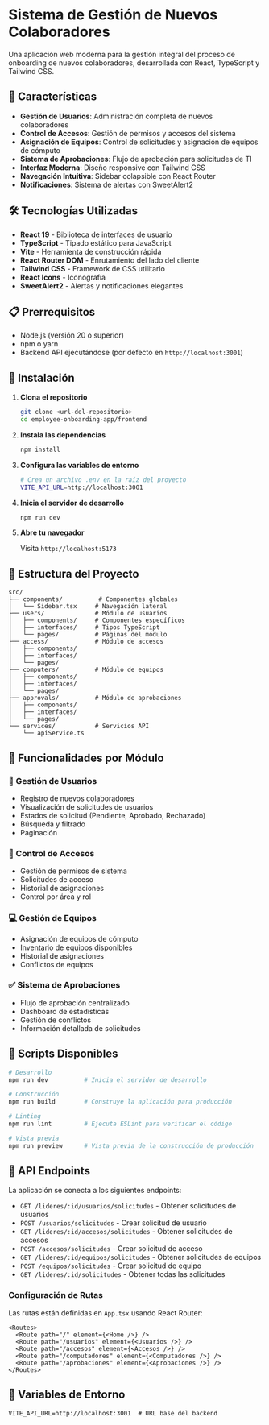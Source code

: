 # Sistema de Gestión de Nuevos Colaboradores

Una aplicación web moderna para la gestión integral del proceso de onboarding de nuevos colaboradores, desarrollada con React, TypeScript y Tailwind CSS.

## 🚀 Características

- **Gestión de Usuarios**: Administración completa de nuevos colaboradores
- **Control de Accesos**: Gestión de permisos y accesos del sistema
- **Asignación de Equipos**: Control de solicitudes y asignación de equipos de cómputo
- **Sistema de Aprobaciones**: Flujo de aprobación para solicitudes de TI
- **Interfaz Moderna**: Diseño responsive con Tailwind CSS
- **Navegación Intuitiva**: Sidebar colapsible con React Router
- **Notificaciones**: Sistema de alertas con SweetAlert2

## 🛠️ Tecnologías Utilizadas

- **React 19** - Biblioteca de interfaces de usuario
- **TypeScript** - Tipado estático para JavaScript
- **Vite** - Herramienta de construcción rápida
- **React Router DOM** - Enrutamiento del lado del cliente
- **Tailwind CSS** - Framework de CSS utilitario
- **React Icons** - Iconografía
- **SweetAlert2** - Alertas y notificaciones elegantes

## 📋 Prerrequisitos

- Node.js (versión 20 o superior)
- npm o yarn
- Backend API ejecutándose (por defecto en `http://localhost:3001`)

## 🔧 Instalación

1. **Clona el repositorio**

   ```bash
   git clone <url-del-repositorio>
   cd employee-onboarding-app/frontend
   ```

2. **Instala las dependencias**

   ```bash
   npm install
   ```

3. **Configura las variables de entorno**

   ```bash
   # Crea un archivo .env en la raíz del proyecto
   VITE_API_URL=http://localhost:3001
   ```

4. **Inicia el servidor de desarrollo**

   ```bash
   npm run dev
   ```

5. **Abre tu navegador**

   Visita `http://localhost:5173`

## 📁 Estructura del Proyecto

```
src/
├── components/          # Componentes globales
│   └── Sidebar.tsx     # Navegación lateral
├── users/              # Módulo de usuarios
│   ├── components/     # Componentes específicos
│   ├── interfaces/     # Tipos TypeScript
│   └── pages/          # Páginas del módulo
├── access/             # Módulo de accesos
│   ├── components/
│   ├── interfaces/
│   └── pages/
├── computers/          # Módulo de equipos
│   ├── components/
│   ├── interfaces/
│   └── pages/
├── approvals/          # Módulo de aprobaciones
│   ├── components/
│   ├── interfaces/
│   └── pages/
└── services/           # Servicios API
    └── apiService.ts
```

## 🎯 Funcionalidades por Módulo

### 👥 Gestión de Usuarios

- Registro de nuevos colaboradores
- Visualización de solicitudes de usuarios
- Estados de solicitud (Pendiente, Aprobado, Rechazado)
- Búsqueda y filtrado
- Paginación

### 🔐 Control de Accesos

- Gestión de permisos de sistema
- Solicitudes de acceso
- Historial de asignaciones
- Control por área y rol

### 💻 Gestión de Equipos

- Asignación de equipos de cómputo
- Inventario de equipos disponibles
- Historial de asignaciones
- Conflictos de equipos

### ✅ Sistema de Aprobaciones

- Flujo de aprobación centralizado
- Dashboard de estadísticas
- Gestión de conflictos
- Información detallada de solicitudes

## 🚦 Scripts Disponibles

```bash
# Desarrollo
npm run dev          # Inicia el servidor de desarrollo

# Construcción
npm run build        # Construye la aplicación para producción

# Linting
npm run lint         # Ejecuta ESLint para verificar el código

# Vista previa
npm run preview      # Vista previa de la construcción de producción
```

## 🔄 API Endpoints

La aplicación se conecta a los siguientes endpoints:

- `GET /lideres/:id/usuarios/solicitudes` - Obtener solicitudes de usuarios
- `POST /usuarios/solicitudes` - Crear solicitud de usuario
- `GET /lideres/:id/accesos/solicitudes` - Obtener solicitudes de accesos
- `POST /accesos/solicitudes` - Crear solicitud de acceso
- `GET /lideres/:id/equipos/solicitudes` - Obtener solicitudes de equipos
- `POST /equipos/solicitudes` - Crear solicitud de equipo
- `GET /lideres/:id/solicitudes` - Obtener todas las solicitudes

### Configuración de Rutas

Las rutas están definidas en `App.tsx` usando React Router:

```tsx
<Routes>
  <Route path="/" element={<Home />} />
  <Route path="/usuarios" element={<Usuarios />} />
  <Route path="/accesos" element={<Accesos />} />
  <Route path="/computadores" element={<Computadores />} />
  <Route path="/aprobaciones" element={<Aprobaciones />} />
</Routes>
```

## 📝 Variables de Entorno

```env
VITE_API_URL=http://localhost:3001  # URL base del backend
```
